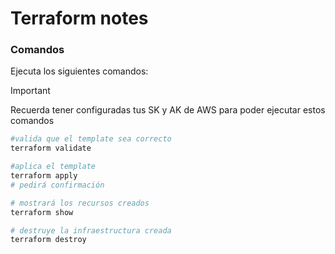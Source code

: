 Terraform notes
===============

### Comandos

Ejecuta los siguientes comandos:

> [!IMPORTANT]
> Recuerda tener configuradas tus SK y AK de AWS para poder ejecutar estos comandos

```bash
#valida que el template sea correcto
terraform validate

#aplica el template
terraform apply
# pedirá confirmación 

# mostrará los recursos creados
terraform show

# destruye la infraestructura creada
terraform destroy
```